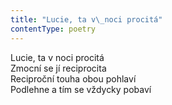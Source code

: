 ```yaml
---
title: "Lucie, ta v\_noci procitá"
contentType: poetry
---
```


<section>

Lucie, ta v noci procitá  
Zmocní se jí reciprocita  
Reciproční touha obou pohlaví  
Podlehne a tím se vždycky pobaví

</section>
